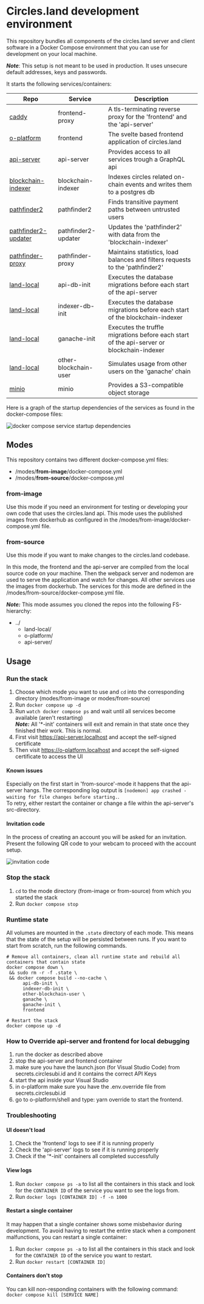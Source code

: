 # Circles.land development environment
This repository bundles all components of the circles.land server and client software
in a Docker Compose environment that you can use for development on your local machine.

__*Note*__: This setup is not meant to be used in production.
It uses unsecure default addresses, keys and passwords.

It starts the following services/containers:

| Repo                                                                     | Service               | Description                                                                               |
|--------------------------------------------------------------------------|-----------------------|-------------------------------------------------------------------------------------------|
| [caddy](https://hub.docker.com/_/caddy)                                  | frontend-proxy        | A tls-terminating reverse proxy for the 'frontend' and the 'api-server'                   |
| [o-platform](https://github.com/CirclesUBI/o-platform)                   | frontend              | The svelte based frontend application of circles.land                                     |
| [api-server](https://github.com/CirclesUBI/api-server)                   | api-server            | Provides access to all services trough a GraphQL api                                      |
| [blockchain-indexer](https://github.com/CirclesUBI/blockchain-indexer)   | blockchain-indexer    | Indexes circles related on-chain events and writes them to a postgres db                  |
| [pathfinder2](https://github.com/CirclesUBI/pathfinder2)                 | pathfinder2           | Finds transitive payment paths between untrusted users                                    | 
| [pathfinder2-updater](https://github.com/CirclesUBI/pathfinder2-updater) | pathfinder2-updater   | Updates the 'pathfinder2' with data from the 'blockchain-indexer'                         | 
| [pathfinder-proxy](https://github.com/CirclesUBI/pathfinder-proxy)       | pathfinder-proxy      | Maintains statistics, load balances and filters requests to the 'pathfinder2'             |
| [land-local](https://github.com/CirclesUBI/land-local)                   | api-db-init           | Executes the database migrations before each start of the api-server                      |
| [land-local](https://github.com/CirclesUBI/land-local)                   | indexer-db-init       | Executes the database migrations before each start of the blockchain-indexer              |
| [land-local](https://github.com/CirclesUBI/land-local)                   | ganache-init          | Executes the truffle migrations before each start of the api-server or blockchain-indexer |
| [land-local](https://github.com/CirclesUBI/land-local)                   | other-blockchain-user | Simulates usage from other users on the 'ganache' chain                                   |
| [minio](https://hub.docker.com/r/minio/minio)                            | minio                 | Provides a S3-compatible object storage                                                   |

Here is a graph of the startup dependencies of the services as found in the docker-compose files:  

![docker compose service startup dependencies](docs/diagrams/out/startup-dependencies.png)

## Modes
This repository contains two different docker-compose.yml files:
* /modes/__from-image__/docker-compose.yml
* /modes/__from-source__/docker-compose.yml

### from-image
Use this mode if you need an environment for testing or developing your own code
that uses the circles.land api. This mode uses the published images from 
dockerhub as configured in the /modes/from-image/docker-compose.yml file.

### from-source
Use this mode if you want to make changes to the circles.land codebase.  

In this mode, the frontend and the api-server are compiled from the local source code on your machine.
Then the webpack server and nodemon are used to serve the application and watch for changes.
All other services use the images from dockerhub. The services for this mode are defined 
in the /modes/from-source/docker-compose.yml file.

___Note:___ This mode assumes you cloned the repos into the following FS-hierarchy:  
* ../
  * land-local/
  * o-platform/
  * api-server/

## Usage
### Run the stack
1. Choose which mode you want to use and `cd` into the corresponding directory (modes/from-image or modes/from-source)
2. Run `docker compose up -d`
3. Run `watch docker compose ps` and wait until all services become available (aren't restarting)  
   ___Note:___ All '*-init' containers will exit and remain in that state once they finished their work. This is normal.
4. First visit https://api-server.localhost and accept the self-signed certificate
5. Then visit https://o-platform.localhost and accept the self-signed certificate to access the UI

#### Known issues
Especially on the first start in 'from-source'-mode it happens that the api-server hangs.
The corresponding log output is `[nodemon] app crashed - waiting for file changes before starting.`.  
To retry, either restart the container or change a file within the api-server's src-directory.

#### Invitation code
In the process of creating an account you will be asked for an invitation. 
Present the following QR code to your webcam to proceed with the account setup.  

![invitation code](docs/local_invitation.png)


### Stop the stack
1. `cd` to the mode directory (from-image or from-source) from which you started the stack
2. Run `docker compose stop`

### Runtime state
All volumes are mounted in the `.state` directory of each mode. This means that the state of the setup
will be persisted between runs. If you want to start from scratch, run the following commands.
```shell
# Remove all containers, clean all runtime state and rebuild all containers that contain state
docker compose down \
 && sudo rm -r -f .state \
 && docker compose build --no-cache \
      api-db-init \
      indexer-db-init \
      other-blockchain-user \
      ganache \
      ganache-init \
      frontend
      
# Restart the stack
docker compose up -d
```

### How to Override api-server and frontend for local debugging
1. run the docker as described above
2. stop the api-server and frontend container
3. make sure you have the launch.json (for Visual Studio Code) from secrets.circlesubi.id and it contains the correct API Keys
4. start the api inside your Visual Studio
5. in o-platform make sure you have the .env.override file from secrets.circlesubi.id
6. go to o-platform/shell and type: yarn override to start the frontend.

### Troubleshooting
#### UI doesn't load
1. Check the 'frontend' logs to see if it is running properly
2. Check the 'api-server' logs to see if it is running properly
3. Check if the '*-init' containers all completed successfully

#### View logs
1. Run `docker compose ps -a` to list all the containers in this stack and look for the 
   `CONTAINER ID` of the service you want to see the logs from.
2. Run `docker logs [CONTAINER ID] -f -n 1000`

#### Restart a single container
It may happen that a single container shows some misbehavior during development. 
To avoid having to restart the entire stack when a component malfunctions, you can restart 
a single container:
1. Run `docker compose ps -a` to list all the containers in this stack and look for the
   `CONTAINER ID` of the service you want to restart.
2. Run `docker restart [CONTAINER ID]`

#### Containers don't stop
You can kill non-responding containers with the following command:  
`docker compose kill [SERVICE NAME]`
